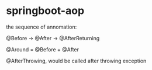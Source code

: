 # springboot-aop
the sequence of annomation:

  @Before -> @After -> @AfterReturning
  
  @Around = @Before + @After 
  
  @AfterThrowing, would be called after throwing exception
